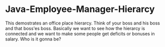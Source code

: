 # Java-Employee-Manager-Hierarcy
This demostrates an office place hierarcy. Think of your boss and his boss and that boss'es boss. Basically we want to see how the hierarcy is connected and we want to make some people get deficits or bonuses in salary. Who is it gonna be?
